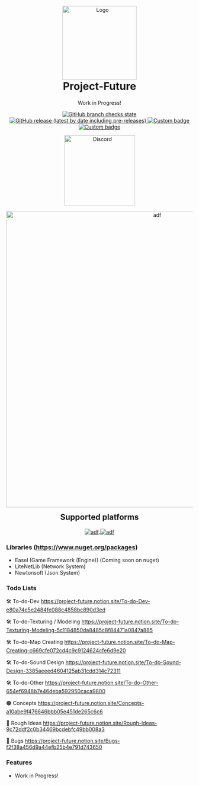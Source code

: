 <p align="center" style="margin-bottom: 0px !important;">
  <img width="200" src="https://cdn.discordapp.com/attachments/921462744782372904/1048911188941090816/logo.png" alt="Logo" align="center">
</p>

<h1 align="center" style="margin-top: 0px;">Project-Future</h1>

<p align="center" >Work in Progress!</p>

<div align="center" >

<a href="https://github.com/MrScautHD/Future">
<img alt="GitHub branch checks state" src="https://img.shields.io/github/checks-status/MrScautHD/Future/Game?color=yellow&label=BUILD&style=for-the-badge">
</a>
<a href="https://github.com/MrScautHD/Future/releases">
<img alt="GitHub release (latest by date including pre-releases)" src="https://img.shields.io/github/v/release/MrScautHD/Future?include_prereleases&label=RELEASE&style=for-the-badge">
</a>
<a href="https://de.wikipedia.org/wiki/C-Sharp">
<img alt="Custom badge" src="https://img.shields.io/endpoint?color=orange&label=CODE%20LANG&logo=csharp&style=for-the-badge&url=https%3A%2F%2Fcdn.discordapp.com%2Fattachments%2F921462744782372904%2F1048923987184463883%2Flabel.json">
</a>
<a href="https://github.com/MrScautHD/Future/blob/Game/LICENSE.txt">
<img alt="Custom badge" src="https://img.shields.io/endpoint?color=darkred&label=LICENSE&logo=C&logoColor=red&style=for-the-badge&url=https%3A%2F%2Fcdn.discordapp.com%2Fattachments%2F921462744782372904%2F1048924842134614106%2Flabel.json">
</a>

</div>

<a href="https://discord.gg/Xb2nPmN">
  <p align="center">
      <img src="https://img.shields.io/discord/698598471896268931?    color=blue&label=Discord&logo=discord&logoColor=ffffff&style=for-the-badge" alt="Discord" width="191"/> 
  </p>
</a>

<p align="center" style="margin-bottom: 0px !important;">
  <img width="800" src="media/cross-platform.gif" alt="adf" align="center">
</p>

<p align="center" style="margin-bottom: 0px !important;">
  <h2 align="center" style="margin-top: 0px;">Supported platforms</h2>
</p>

<p align="center" style="margin-bottom: 0px !important;">
  
  <a href="https://www.microsoft.com">
    <img  src="https://user-images.githubusercontent.com/65916181/205486300-7f056c6c-23cc-4e21-b667-72d748e824ec.png" alt="adf" align="center">
  </a>
  <a href="https://www.apple.com/mac/">
    <img  src="https://user-images.githubusercontent.com/65916181/205486282-86cc03ab-d9d6-4e3e-8afa-a980cf0cc59e.png" alt="adf" align="center">
  </a>
  
</p>

### Libraries (https://www.nuget.org/packages)
- Easel (Game Framework (Engine)) (Coming soon on nuget)
- LiteNetLib (Network System)
- Newtonsoft (Json System)

### Todo Lists
🛠️ To-do-Dev
https://project-future.notion.site/To-do-Dev-e80a74e5e2484fe088c4858bc890d3ed

🛠️ To-do-Texturing / Modeling 
https://project-future.notion.site/To-do-Texturing-Modeling-5c1184850da8485c8f84471a0847a885

🛠️ To-do-Map Creating 
https://project-future.notion.site/To-do-Map-Creating-c669cfe072cd4c9c9124624cfe6d9e20

🛠️ To-do-Sound Design 
https://project-future.notion.site/To-do-Sound-Design-3385aeeed4604125ab31cdd314c72311

🛠️ To-do-Other 
https://project-future.notion.site/To-do-Other-654ef6948b7e46deba592950caca9800

🟠 Concepts 
https://project-future.notion.site/Concepts-a10abe9f476646bbb05e451de265c6c6

🔴 Rough Ideas 
https://project-future.notion.site/Rough-Ideas-9c72ddf2c0b34469bcdebfc49bb008a3

👾 Bugs 
https://project-future.notion.site/Bugs-f2f38a456d9a44efb25b4e791d743650 

### Features

- Work in Progress!

